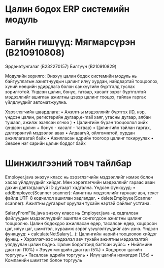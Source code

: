 # Цалин бодох ERP системийн модуль
# Багийн гишүүд: Мягмарсүрэн (B210910808)
Эрдэнэтунгалаг (B232270157)
Билгүүн (B210910829)

Модулийн зорилго:
Энэхүү цалин бодох системийн модуль нь байгууллагын ажилтнуудын цалинг илүү хурдан, найдвартай тооцоолох, хүний нөөцийн удирдлага болон санхүүгийн бүртгэлд туслах зорилготой. Үндсэн цалин, бонус, татвар, хасалт зэрэг бүртгэлтэй мэдээллийг ашиглан ажилтны цэвэр цалинг тооцох, тайлан гаргах үйлдлүүдийг автоматжуулна.


Хэрэглэгчийн шаардлага:
•	Ажилтны мэдээллийг бүртгэх (ID, нэр, үндсэн цалин, регистерийн дугаар,e-mail хаяг, утасны дугаар, албан тушаал, ажилж эхэлсэн огноо )
•	Цалингийн бүрэн тооцоолол хийх (үндсэн цалин + бонус - хасалт - татвар)
•	Цалингийн тайлан гаргах, дэлгэрэнгүй мэдээлэл авах
•	Алдаагүй, ойлгомжтой, хурдан ажиллагаатай байх
•	Ажилласан өдрийн тоогоор цалинг тохируулах
•	Зөвхөн нэг сарийн цалин боддог байх

# Шинжилгээний товч тайлбар

Employer.java энэхүү класс нь хэрэглэгчийн мэдээллийг нэмэх болон хасах үйлдлүүдийг хийдэг. Мөн хэрэглэгчийн мэдээллийг гараас аван дахин давтагдашгүй ID дугаарт хадгална.
Үндсэн функцууд:
• addEmployee(Scanner scanner): Ажилтны мэдээллийг гарнаас авч, текст файлд UTF-8 кодчилол ашиглан хадгалдаг.
• deleteEmployee(Scanner scanner): Ажилтны дугаарыг оруулан тухайн нэртэй файлыг устгана.

SalaryFromFile.java энэхүү класс нь Employer.java -д хадгалсан файлуудын мэдээллүүдийг ашиглан сонгогдсон ажилтны цалинг тооцоолно. Цалин бодохдоо ажилласан өдөр, тасалсан өдөр, хоцорсон цаг, илүү цаг, шимтгэл, хураамж зэрэг үзүүлэлтүүдийг авч үзнэ.
Үндсэн функцууд:
• calculateNetSalary(...): Цалингийн нарийн тооцоолол хийдэг функц.
• Хэрэглэгчээс мэдээлэл авч тухайн ажилтны мэдээлэлтэй уялдуулан цалин бодно.
Цалин бодолтонд багтсан зүйлс:
• Нийгмийн даатгал (10%)
• Эрүүл мэндийн даатгал (5%)
• Хоцорсон цагийн торгууль
• Тасалсан өдрийн торгууль
• Илүү цагийн нэмэгдэл (1.5x)
• Компанийн шимтгэл болон торгууль




